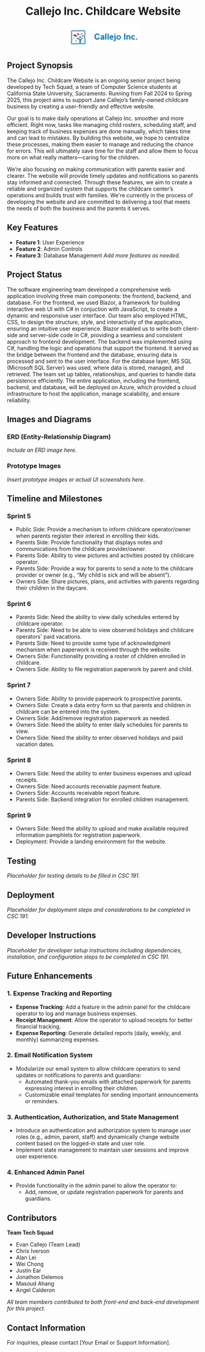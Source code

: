 <h1 align="center">Callejo Inc. Childcare Website</h1>

<p align="center">
  <img src="Company_logo.png" alt="Callejo Inc. Logo" style="width: 200px;">
</p>

## Project Synopsis
The Callejo Inc. Childcare Website is an ongoing senior project being developed by Tech Squad, a team of Computer Science students at California State University, Sacramento. Running from Fall 2024 to Spring 2025, this project aims to support Jane Callejo’s family-owned childcare business by creating a user-friendly and effective website.

Our goal is to make daily operations at Callejo Inc. smoother and more efficient. Right now, tasks like managing child rosters, scheduling staff, and keeping track of business expenses are done manually, which takes time and can lead to mistakes. By building this website, we hope to centralize these processes, making them easier to manage and reducing the chance for errors. This will ultimately save time for the staff and allow them to focus more on what really matters—caring for the children.

We’re also focusing on making communication with parents easier and clearer. The website will provide timely updates and notifications so parents stay informed and connected. Through these features, we aim to create a reliable and organized system that supports the childcare center’s operations and builds trust with families. We're currently in the process of developing the website and are committed to delivering a tool that meets the needs of both the business and the parents it serves.

## Key Features
- **Feature 1**: User Experience
- **Feature 2**: Admin Controls 
- **Feature 3**: Database Management
*Add more features as needed.*

## Project Status
The software engineering team developed a comprehensive web application involving three main components: the frontend, backend, and database. For the frontend, we used Blazor, a framework for building interactive web UI with C# in conjuction with JavaScript, to create a dynamic and responsive user interface. Our team also employed HTML, CSS, to design the structure, style, and interactivity of the application, ensuring an intuitive user experience. Blazor enabled us to write both client-side and server-side code in C#, providing a seamless and consistent approach to frontend development. The backend was implemented using C#, handling the logic and operations that support the frontend. It served as the bridge between the frontend and the database, ensuring data is processed and sent to the user interface. For the database layer, MS SQL (Microsoft SQL Server) was used, where data is stored, managed, and retrieved. The team set up tables, relationships, and queries to handle data persistence efficiently. The entire application, including the frontend, backend, and database, will  be deployed on Azure, which provided a cloud infrastructure to host the application, manage scalability, and ensure reliability.


## Images and Diagrams
### ERD (Entity-Relationship Diagram)
*Include an ERD image here.*

### Prototype Images
*Insert prototype images or actual UI screenshots here.*

## Timeline and Milestones
### Sprint 5
- Public Side: Provide a mechanism to inform childcare operator/owner when parents register their interest in enrolling their kids.
- Parents Side: Provide functionality that displays notes and communications from the childcare provider/owner.
- Parents Side: Ability to view pictures and activities posted by childcare operator.
- Parents Side: Provide a way for parents to send a note to the childcare provider or owner (e.g., “My child is sick and will be absent”).
- Owners Side: Share pictures, plans, and activities with parents regarding their children in the daycare.

### Sprint 6
- Parents Side: Need the ability to view daily schedules entered by childcare operator.
- Parents Side: Need to be able to view observed holidays and childcare operators' paid vacations.
- Parents Side: Need to provide some type of acknowledgment mechanism when paperwork is received through the website.
- Owners Side: Functionality providing a roster of children enrolled in childcare.
- Owners Side: Ability to file registration paperwork by parent and child.

### Sprint 7
- Owners Side: Ability to provide paperwork to prospective parents.
- Owners Side: Create a data entry form so that parents and children in childcare can be entered into the system.
- Owners Side: Add/remove registration paperwork as needed.
- Owners Side: Need the ability to enter daily schedules for parents to view.
- Owners Side: Need the ability to enter observed holidays and paid vacation dates.

### Sprint 8
- Owners Side: Need the ability to enter business expenses and upload receipts.
- Owners Side: Need accounts receivable payment feature.
- Owners Side: Accounts receivable report feature.
- Parents Side: Backend integration for enrolled children management.

### Sprint 9
- Owners Side: Need the ability to upload and make available required information pamphlets for registration paperwork.
- Deployment: Provide a landing environment for the website.

## Testing
*Placeholder for testing details to be filled in CSC 191.*

## Deployment
*Placeholder for deployment steps and considerations to be completed in CSC 191.*

## Developer Instructions
*Placeholder for developer setup instructions including dependencies, installation, and configuration steps to be completed in CSC 191.*

## Future Enhancements

### 1. Expense Tracking and Reporting
- **Expense Tracking**: Add a feature in the admin panel for the childcare operator to log and manage business expenses.
- **Receipt Management**: Allow the operator to upload receipts for better financial tracking.
- **Expense Reporting**: Generate detailed reports (daily, weekly, and monthly) summarizing expenses.

### 2. Email Notification System
- Modularize our email system to allow childcare operators to send updates or notifications to parents and guardians:
  - Automated thank-you emails with attached paperwork for parents expressing interest in enrolling their children.
  - Customizable email templates for sending important announcements or reminders.

### 3. Authentication, Authorization, and State Management
- Introduce an authentication and authorization system to manage user roles (e.g., admin, parent, staff) and dynamically change website content based on the logged-in state and user role.
- Implement state management to maintain user sessions and improve user experience.

### 4. Enhanced Admin Panel
- Provide functionality in the admin panel to allow the operator to:
  - Add, remove, or update registration paperwork for parents and guardians.

## Contributors
**Team Tech Squad**
- Evan Callejo (Team Lead)
- Chris Iverson
- Alan Lei
- Wei Chong
- Justin Ear
- Jonathon Delemos
- Masoud Ahang
- Angel Calderon

*All team members contributed to both front-end and back-end development for this project.*

## Contact Information
For inquiries, please contact [Your Email or Support Information].
